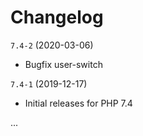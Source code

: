 # Changelog

`7.4-2` (2020-03-06)
- Bugfix user-switch


`7.4-1` (2019-12-17)
- Initial releases for PHP 7.4


...
